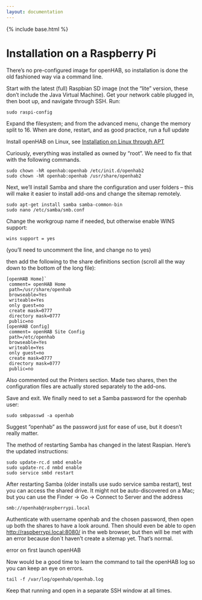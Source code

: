 ```yaml
---
layout: documentation
---
```


{% include base.html %}

# Installation on a Raspberry Pi

There’s no pre-configured image for openHAB, so installation is done the old fashioned way via a command line.

Start with the latest (full) Raspbian SD image (not the “lite” version, these don’t include the Java Virtual Machine). Get your network cable plugged in, then boot up, and navigate through SSH. Run:

```
sudo raspi-config
```

Expand the filesystem; and from the advanced menu, change the memory split to 16. When are done, restart, and as good practice, run a full update

Install openHAB on Linux, see [Installation on Linux through APT](http://docs.openhab.org/installation/apt.html)

Curiously, everything was installed as owned by “root”. We need to fix that with the following commands.

```
sudo chown -hR openhab:openhab /etc/init.d/openhab2
sudo chown -hR openhab:openhab /usr/share/openhab2
```

Next, we’ll install Samba and share the configuration and user folders – this will make it easier to install add-ons and change the sitemap remotely.

```
sudo apt-get install samba samba-common-bin
sudo nano /etc/samba/smb.conf
```

Change the workgroup name if needed, but otherwise enable WINS support:

```
wins support = yes
```

(you’ll need to uncomment the line, and change no to yes)

then add the following to the share definitions section (scroll all the way down to the bottom of the long file):

```
[openHAB Home]`
 comment= openHAB Home
 path=/usr/share/openhab
 browseable=Yes
 writeable=Yes
 only guest=no
 create mask=0777
 directory mask=0777
 public=no
[openHAB Config]
 comment= openHAB Site Config
 path=/etc/openhab
 browseable=Yes
 writeable=Yes
 only guest=no
 create mask=0777
 directory mask=0777
 public=no
```

Also commented out the Printers section. Made two shares, then the configuration files are actually stored separately to the add-ons.

Save and exit. We finally need to set a Samba password for the openhab user:

```
sudo smbpasswd -a openhab
```

Suggest “openhab” as the password just for ease of use, but it doesn’t really matter.

The method of restarting Samba has changed in the latest Raspian. Here’s the updated instructions:

```
sudo update-rc.d smbd enable
sudo update-rc.d nmbd enable
sudo service smbd restart
```

After restarting Samba (older installs use sudo service samba restart), test you can access the shared drive. It might not be auto-discovered on a Mac; but you can use the Finder -> Go -> Connect to Server and the address

```
smb://openhab@raspberrypi.local
```

Authenticate with username openhab and the chosen password, then open up both the shares to have a look around. Then should even be able to open http://raspberrypi.local:8080/ in the web browser, but then will be met with an error because don´t haven’t create a sitemap yet. That’s normal.

error on first launch openHAB

Now would be a good time to learn the command to tail the openHAB log so you can keep an eye on errors.

```
tail -f /var/log/openhab/openhab.log
```

Keep that running and open in a separate SSH window at all times.

